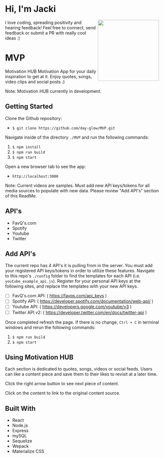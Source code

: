 # Hi, I'm Jacki

<img align='right' src='https://media.giphy.com/media/bcKmIWkUMCjVm/giphy.gif' width='200"'>
I love coding, spreading positivity and hearing feedback! Feel free to connect, send feedback or submit a PR with really cool ideas :)

# MVP
Motivation HUB
Motivation App for your daily inspiration to get at it.  Enjoy quotes, songs, video clips and social posts :)

Note: Motivation HUB currently in development.

## Getting Started
Clone the Github repository:
* `$ git clone https://github.com/day-glow/MVP.git`

Navigate inside of the directory `./MVP` and run the following commands:
1. `$ npm install`
2. `$ npm run build`
3. `$ npm start`

Open a new browser tab to see the app:
* `http://localhost:3000`

Note: Current videos are samples. Must add new API keys/tokens for all media sources to populate with new data. Please review "Add API's" section of this ReadMe.

## API's
* FavQ's.com
* Spotify
* Youtube
* Twitter

## Add API's
The current repo has 4 API's it is pulling from in the server. You must add your registered API keys/tokens in order to utilize these features. Navigate to this repo's `./config` folder to find the templates for each API (i.e. `youtube_example_api.js`). Register for your personal API keys at the following sites, and replace the templates with your new API keys.

- [ ] FavQ's.com API: ( https://favqs.com/api_keys )
- [ ] Spotify API: ( https://developer.spotify.com/documentation/web-api/ )
- [ ] Youtube API: ( https://developers.google.com/youtube/v3 )
- [ ] Twitter API v2: ( https://developer.twitter.com/en/docs/twitter-api )

Once completed refresh the page. If there is no change, `Ctrl + C` in terminal windows and rerun the following commands:
1. `$ npm run build`
2. `$ npm start`

## Using Motivation HUB
Each section is dedicated to quotes, songs, videos or social feeds. Users can like a content piece and save them to their likes to revisit at a later time.

Click the right arrow button to see next piece of content.

Click on the content to link to the original content source.

## Built With
* React
* Node.js
* Express
* mySQL
* Sequelize
* Wepack
* Materialize CSS
